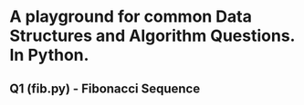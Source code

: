 # A playground for common Data Structures and Algorithm Questions. In Python.

## Q1 (fib.py) - Fibonacci Sequence

